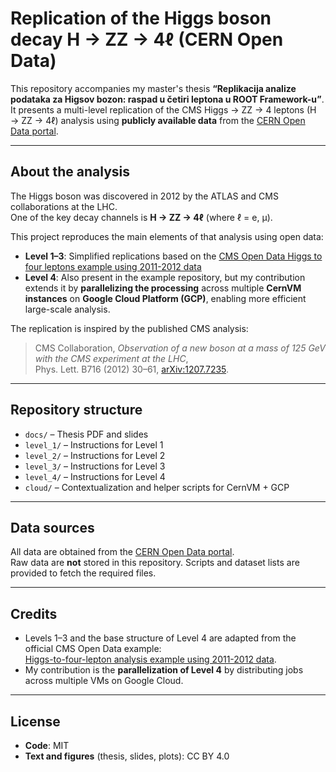 # Replication of the Higgs boson decay H → ZZ → 4ℓ (CERN Open Data)

This repository accompanies my master's thesis **“Replikacija analize podataka za Higsov bozon: raspad u četiri leptona u ROOT Framework-u”**.  
It presents a multi-level replication of the CMS Higgs → ZZ → 4 leptons (H → ZZ → 4ℓ) analysis using **publicly available data** from the [CERN Open Data portal](http://opendata.cern.ch).

---

## About the analysis

The Higgs boson was discovered in 2012 by the ATLAS and CMS collaborations at the LHC.  
One of the key decay channels is **H → ZZ → 4ℓ** (where ℓ = e, μ).  

This project reproduces the main elements of that analysis using open data:

- **Level 1–3**: Simplified replications based on the [CMS Open Data Higgs to four leptons example using 2011-2012 data](https://opendata.cern.ch/record/5500)  
- **Level 4**: Also present in the example repository, but my contribution extends it by **parallelizing the processing** across multiple **CernVM instances** on **Google Cloud Platform (GCP)**, enabling more efficient large-scale analysis.

The replication is inspired by the published CMS analysis:  
> CMS Collaboration, *Observation of a new boson at a mass of 125 GeV with the CMS experiment at the LHC*,  
> Phys. Lett. B716 (2012) 30–61, [arXiv:1207.7235](https://arxiv.org/abs/1207.7235).

---

## Repository structure

- `docs/` – Thesis PDF and slides  
- `level_1/` – Instructions for Level 1  
- `level_2/` – Instructions for Level 2  
- `level_3/` – Instructions for Level 3  
- `level_4/` – Instructions for Level 4 
- `cloud/` – Contextualization and helper scripts for CernVM + GCP   

---

## Data sources

All data are obtained from the [CERN Open Data portal](http://opendata.cern.ch).  
Raw data are **not** stored in this repository. Scripts and dataset lists are provided to fetch the required files.

---

## Credits

- Levels 1–3 and the base structure of Level 4 are adapted from the official CMS Open Data example:  
  [Higgs-to-four-lepton analysis example using 2011-2012 data](https://opendata.cern.ch/record/5500).  
- My contribution is the **parallelization of Level 4** by distributing jobs across multiple VMs on Google Cloud. 

---

## License

- **Code**: MIT  
- **Text and figures** (thesis, slides, plots): CC BY 4.0
